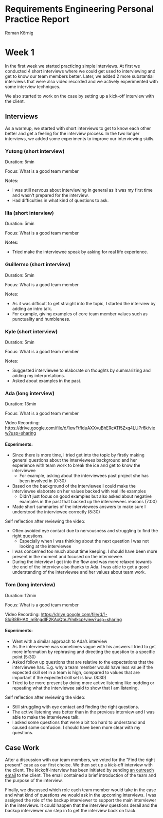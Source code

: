 # Requirements Engineering Personal Practice Report

Roman Körnig

# Week 1

In the first week we started practicing simple interviews. At first we conducted 4 short interviews where we could get used to interviewing and get to know our team members better. Later, we added 2 more substantial interviews that were also video recorded and we actively experimented with some interview techniques.

We also started to work on the case by setting up a kick-off interview with the client.

## Interviews

As a warmup, we started with short interviews to get to know each other better and get a feeling for the interview process. In the two longer interviews, we added some experiments to improve our interviewing skills.

### Yutong (short interview)

Duration: 5min

Focus: What is a good team member

Notes:

- I was still nervous about interviewing in general as it was my first time and wasn't prepared for the interview.
- Had difficulties in what kind of questions to ask.

### Ilia (short interview)

Duration: 5min

Focus: What is a good team member

Notes:

- Tried make the interviewee speak by asking for real life experience.

### Guillermo (short interview)

Duration: 5min

Focus: What is a good team member

Notes:

- As it was difficult to get straight into the topic, I started the interview by adding an intro talk.
- For example, giving examples of core team member values such as punctuality and humbleness.

### Kyle (short interview)

Duration: 5min

Focus: What is a good team member

Notes:

- Suggested interviewee to elaborate on thoughts by summarizing and adding my interpretations.
- Asked about examples in the past.

### Ada (long interview)

Duration: 13min

Focus: What is a good team member

Video Recording: https://drive.google.com/file/d/1ewFtflduAXXvuBhERcATI5Zxq4LUPr6k/view?usp=sharing

#### Experiments:

- Since there is more time, I tried get into the topic by firstly making general questions about the interviewees background and her experience with team work to break the ice and get to know the interviewee
  - For example, asking about the interviewees past project she has been involved in (0:30)
- Based on the background of the interviewee I could make the interviewee elaborate on her values backed with real life examples
  - Didn’t just focus on good examples but also asked about negative examples in the past that backed up the interviewees reasons (7:00)
- Made short summaries of the interviewees answers to make sure I understood the interviewee correctly (8:30)

Self reflection after reviewing the video:

- Often avoided eye contact due to nervousness and struggling to find the right questions.
  - Especially when I was thinking about the next question I was not looking at the interviewee
- I was concerned too much about time keeping. I should have been more present in the moment and focused on the interviewee.
- During the interview I got into the flow and was more relaxed towards the end of the interview also thanks to Ada. I was able to get a good understanding of the interviewee and her values about team work.

### Tom (long interview)

Duration: 12min

Focus: What is a good team member

Video Recording: https://drive.google.com/file/d/1-8loB8RHAX_mBngdIF2KAxQteJYmIkcp/view?usp=sharing

#### Experiments:

- Went with a similar approach to Ada’s interview
- As the interviewee was sometimes vague with his answers I tried to get more information by rephrasing and directing the question to a specific point (5:30)
- Asked follow up questions that are relative to the expectations that the interviewee has. E.g. why a team member would have less value if the expected skill set in a team is high, compared to values that are important if the expected skill set is low. (8:30)
- Tried to be more present by doing more active listening like nodding or repeating what the interviewee said to show that I am listening.

Self reflection after reviewing the video:

- Still struggling with eye contact and finding the right questions.
- The active listening was better than in the previous interview and I was able to make the interviewee talk.
- I asked some questions that were a bit too hard to understand and caused some confusion. I should have been more clear with my questions.

## Case Work

After a discussion with our team members, we voted for the "Find the right present" case as our first choice. We then set up a kick-off interview with the client. The kickoff-interview has been initiated by sending [an outreach email](https://docs.google.com/document/d/1AJccQjRAECHxE6ryvtzNYFwTzanImXTt16Eauh7SMzw/edit?tab=t.0) to the client. The email contained a brief introduction of the team and the purpose of the interview.

Finally, we discussed which role each team member would take in the case and what kind of questions we would ask in the upcoming interviews. I was assigned the role of the backup interviewer to support the main interviewer in the interviews. It could happen that the interview questions derail and the backup interviewer can step in to get the interview back on track.

